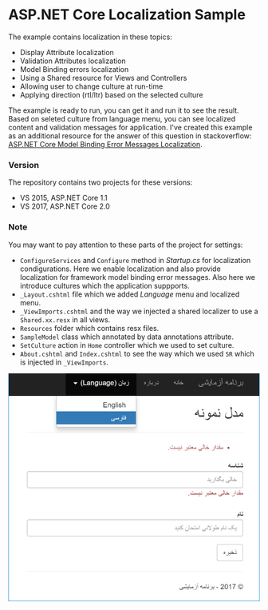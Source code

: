 # ASP.NET Core Localization Sample
The example contains localization in these topics:
- Display Attribute localization
- Validation Attributes localization
- Model Binding errors localization
- Using a Shared resource for Views and Controllers
- Allowing user to change culture at run-time
- Applying direction (rtl/ltr) based on the selected culture

The example is ready to run, you can get it and run it to see the result. Based on seleted culture from language menu, you can see localized content and validation messages for application. I've created this example as an additional resource for the answer of this question in stackoverflow: [ASP.NET Core Model Binding Error Messages Localization](http://stackoverflow.com/questions/40828570/asp-net-core-model-binding-error-messages-localization).

### Version
The repository contains two projects for these versions:

- VS 2015, ASP.NET Core 1.1
- VS 2017, ASP.NET Core 2.0 

### Note

You may want to pay attention to these parts of the project for settings:

 - `ConfigureServices` and `Configure` method in *Startup.cs* for localization condigurations. Here we enable localization and also provide localization for framework model binding error messages. Also here we introduce cultures which the application suppports.
 - `_Layout.cshtml` file which we added *Language* menu and localized menu.
 - `_ViewImports.cshtml` and the way we injected a shared localizer to use a `Shared.xx.resx` in all views.
 - `Resources` folder which contains resx files.
 - `SampleModel` class which annotated by data annotations attribute.
 - `SetCulture` action in `Home` controller which we used to set culture.
 - `About.cshtml` and `Index.cshtml` to see the way which we used `SR` which is injected in `_ViewImports`.

![ASP.NET Core Localization Sample](image.png)